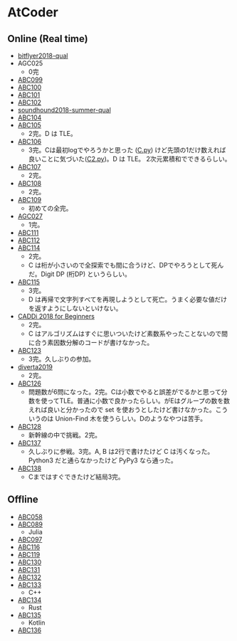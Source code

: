 # AtCoder

## Online (Real time)

- [bitflyer2018-qual](bitflyer2018-qual)
- AGC025
    - 0完
- [ABC099](ABC099)
- [ABC100](ABC100)
- [ABC101](ABC101)
- [ABC102](ABC102)
- [soundhound2018-summer-qual](soundhound2018-summer-qual)
- [ABC104](ABC104)
- [ABC105](ABC105)
    - 2完。D は TLE。
- [ABC106](ABC106)
    - 3完。Cは最初logでやろうかと思った ([C.py](ABC106/C.py)) けど先頭の1だけ数えれば良いことに気づいた([C2.py](ABC106/C2.py))。D は TLE。 2次元累積和でできるらしい。
- [ABC107](ABC107)
    - 2完。
- [ABC108](ABC108)
    - 2完。
- [ABC109](ABC109)
    - 初めての全完。
- [AGC027](AGC027)
    - 1完。
- [ABC111](ABC111)
- [ABC112](ABC112)
- [ABC114](ABC114)
    - 2完。
    - C は桁が小さいので全探索でも間に合うけど、DPでやろうとして死んだ。Digit DP (桁DP) というらしい。
- [ABC115](ABC115)
    - 3完。
    - D は再帰で文字列すべてを再現しようとして死亡。うまく必要な値だけを返すようにしないといけない。
- [CADDi 2018 for Beginners](caddi2018b)
    - 2完。
    - C はアルゴリズムはすぐに思いついたけど素数系やったことないので間に合う素因数分解のコードが書けなかった。
- [ABC123](ABC123)
    - 3完。久しぶりの参加。
- [diverta2019](diverta2019)
    - 2完。
- [ABC126](ABC126)
    - 問題数が6問になった。2完。Cは小数でやると誤差がでるかと思って分数を使ってTLE。普通に小数で良かったらしい。がEはグループの数を数えれば良いと分かったので set を使おうとしたけど書けなかった。こういうのは Union-Find 木を使うらしい。Dのようなやつは苦手。
- [ABC128](ABC128)
    - 新幹線の中で挑戦。2完。
- [ABC137](ABC137)
    - 久しぶりに参戦。3完。A, B は2行で書けたけど C は汚くなった。Python3 だと通らなかったけど PyPy3 なら通った。
- [ABC138](ABC138)
    - Cまではすぐできたけど結局3完。

## Offline

- [ABC058](ABC058)
- [ABC089](ABC089)
    - Julia
- [ABC097](ABC097)
- [ABC116](ABC116)
- [ABC119](ABC129)
- [ABC130](ABC130)
- [ABC131](ABC131)
- [ABC132](ABC132)
- [ABC133](ABC133)
    - C++
- [ABC134](ABC134)
    - Rust
- [ABC135](ABC135)
    - Kotlin
- [ABC136](ABC136)
